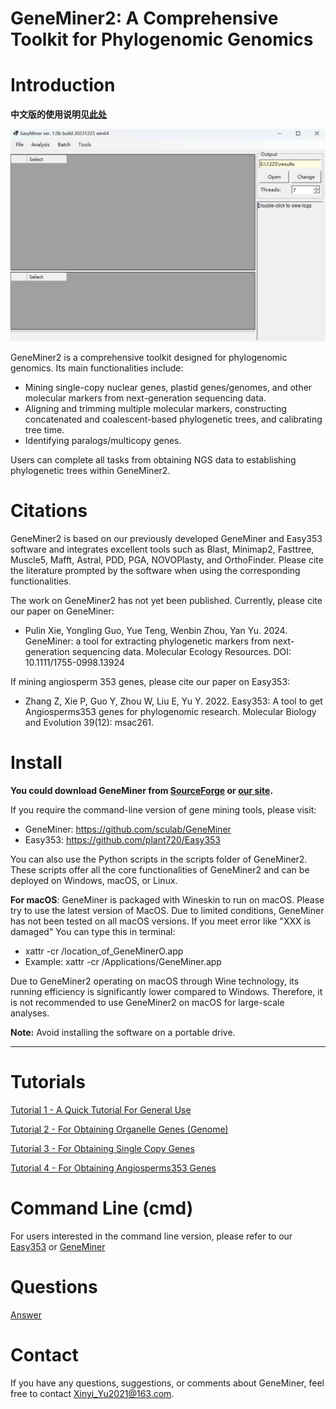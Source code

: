 
# GeneMiner2: A Comprehensive Toolkit for Phylogenomic Genomics
# Introduction
**中文版的使用说明见[此处](README_zh_cn.md)**

 ![](images/main_page.jpg)

GeneMiner2 is a comprehensive toolkit designed for phylogenomic genomics. Its main functionalities include:
- Mining single-copy nuclear genes, plastid genes/genomes, and other molecular markers from next-generation sequencing data.
- Aligning and trimming multiple molecular markers, constructing concatenated and coalescent-based phylogenetic trees, and calibrating tree time.
- Identifying paralogs/multicopy genes.

Users can complete all tasks from obtaining NGS data to establishing phylogenetic trees within GeneMiner2.
# Citations
GeneMiner2 is based on our previously developed GeneMiner and Easy353 software and integrates excellent tools such as Blast, Minimap2, Fasttree, Muscle5, Mafft, Astral, PDD, PGA, NOVOPlasty, and OrthoFinder. Please cite the literature prompted by the software when using the corresponding functionalities.

The work on GeneMiner2 has not yet been published. Currently, please cite our paper on GeneMiner:

- Pulin Xie, Yongling Guo, Yue Teng, Wenbin Zhou, Yan Yu. 2024. GeneMiner: a tool for extracting phylogenetic markers from next-generation sequencing data. Molecular Ecology Resources. DOI: 10.1111/1755-0998.13924

If mining angiosperm 353 genes, please cite our paper on Easy353:
- Zhang Z, Xie P, Guo Y, Zhou W, Liu E, Yu Y. 2022. Easy353: A tool to get Angiosperms353 genes for phylogenomic research. Molecular Biology and Evolution 39(12): msac261.


# Install
**You could download GeneMiner from [SourceForge](https://sourceforge.net/projects/geneminer/files/) or [our site](http://life-bioinfo.tpddns.cn:8445/database/app/GeneMiner/).**

If you require the command-line version of gene mining tools, please visit:
- GeneMiner: https://github.com/sculab/GeneMiner
- Easy353: https://github.com/plant720/Easy353

You can also use the Python scripts in the scripts folder of GeneMiner2. These scripts offer all the core functionalities of GeneMiner2 and can be deployed on Windows, macOS, or Linux.

**For macOS**: GeneMiner is packaged with Wineskin to run on macOS. Please try to use the latest version of MacOS. Due to limited conditions, GeneMiner has not been tested on all macOS versions. If you meet error like "XXX is damaged" You can type this in terminal:
- xattr -cr /location_of_GeneMinerO.app
- Example: xattr -cr /Applications/GeneMiner.app

Due to GeneMiner2 operating on macOS through Wine technology, its running efficiency is significantly lower compared to Windows. Therefore, it is not recommended to use GeneMiner2 on macOS for large-scale analyses.

**Note:** Avoid installing the software on a portable drive.

---


# Tutorials

[Tutorial 1 - A Quick Tutorial For General Use](/DEMO/DEMO1/DEMO1.md)


[Tutorial 2 - For Obtaining Organelle Genes (Genome)](/DEMO/DEMO2/DEMO2.md)

  
[Tutorial 3 - For Obtaining Single Copy Genes](DEMO/DEMO3/DEMO3.md)


[Tutorial 4 - For Obtaining Angiosperms353 Genes](DEMO/DEMO4/DEMO4.md)


# Command Line (cmd)

For users interested in the command line version, please refer to our [Easy353](https://github.com/plant720/Easy353) or [GeneMiner](https://github.com/sculab/GeneMiner)


# Questions
[Answer](FAQ.md)


# Contact
If you have any questions, suggestions, or comments about GeneMiner, feel free to contact Xinyi_Yu2021@163.com.




